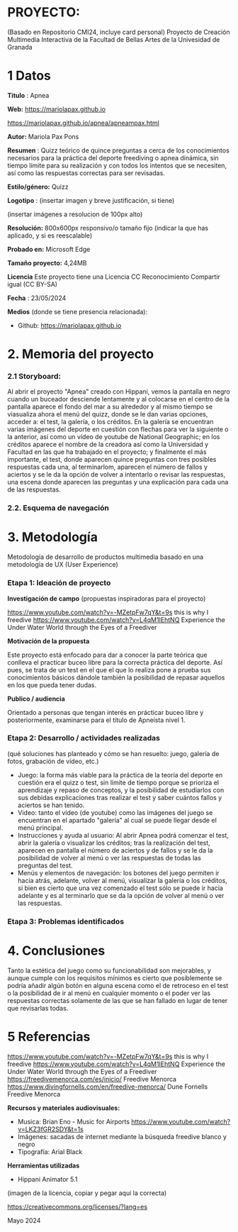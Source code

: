 # PROYECTO: 

(Basado en Repositorio CMI24, incluye card personal)
Proyecto de Creación Multimedia Interactiva de la  Facultad de Bellas Artes de la Univesidad de Granada



# 1 Datos 



**Titulo** : Apnea

**Web:**   https://mariolapax.github.io


  https://mariolapax.github.io/apnea/apneampax.html

**Autor:**  Mariola Pax Pons

**Resumen** : Quizz teórico  de quince preguntas a cerca de los conocimientos necesarios para la práctica del deporte freediving o apnea dinámica, sin tiempo límite para su realización y con todos los intentos que se necesiten, así como las respuestas correctas para ser revisadas.

**Estilo/género:**  Quizz

**Logotipo** : (insertar imagen y breve justificación, si  tiene) 

(insertar imágenes a resolucion de 100px alto)

**Resolución:** 800x600px responsivo/o tamaño fijo (indicar la que has aplicado, y si es reescalable)

**Probado en:**   Microsoft Edge

**Tamaño proyecto:** 4,24MB 

**Licencia** Este proyecto tiene una Licencia CC Reconocimiento Compartir igual (CC BY-SA)

**Fecha** : 23/05/2024

**Medios** (donde se tiene presencia relacionada):

- Github: https://mariolapax.github.io 



# 2. Memoria del proyecto 

### 2.1 Storyboard: 

Al abrir el proyecto "Apnea" creado con Hippani, vemos la pantalla en negro cuando un buceador desciende lentamente y al colocarse en el centro de la pantalla aparece el fondo del mar a su alrededor y al mismo tiempo se viasualiza ahora el menú del quizz, donde se le dan varias opciones, acceder a: el test, la galería, o los créditos. En la galería se encuentran varias imágenes del deporte en cuestión con flechas para ver la siguiente o la anterior, así como un vídeo de youtube de National Geographic; en los créditos aparece el nombre de la creadora así como la Universidad y Facultad en las que ha trabajado en el proyecto; y finalmente el más importante, el test, donde aparecen quince preguntas con tres posibles respuestas cada una, al terminarlom, aparecen el número de fallos y aciertos y se le da la opción de volver a intentarlo o revisar las respuestas, una escena donde aparecen las preguntas y una explicación para cada una de las respuestas. 


### 2.2. Esquema de navegación 











# 3. Metodología

Metodología de desarrollo de productos multimedia basado en una metodología de UX (User Experience)



### Etapa 1: Ideación de proyecto

**Investigación de campo** (propuestas inspiradoras para el proyecto)

https://www.youtube.com/watch?v=-MZetpFw7qY&t=9s this is why I freedive
https://www.youtube.com/watch?v=L4qM1IEhtNQ Experience the Under Water World through the Eyes of a Freediver



**Motivación de la propuesta** 

Este  proyecto está enfocado para dar a conocer la parte teórica que conlleva el practicar buceo libre para la correcta práctica del deporte. Así pues, se trata de un test en el que el que lo realiza pone a prueba sus conocimientos básicos dándole también la posibilidad de repasar aquellos en los que pueda tener dudas. 



**Publico / audiencia**

Orientado a personas que tengan interés en prácticar buceo libre y posteriormente, examinarse para el título de Apneísta nivel 1. 





### Etapa 2: Desarrollo / actividades realizadas

(qué soluciones has planteado y cómo se han resuelto: juego, galería de fotos, grabación de video, etc.)

- Juego: la forma más viable para la práctica de la teoría del deporte en cuestión era el quizz o test, sin límite de tiempo porque se prioriza el aprendizaje y repaso de conceptos, y la posibilidad de estudiarlos con sus debidas explicaciones tras realizar el test y saber cuántos fallos y aciertos se han tenido. 
- Video: tanto el vídeo (de youtube) como las imágenes del juego se encuentran en el apartado "galería" al cual se puede llegar desde el menú principal.
- Instrucciones y ayuda al usuario: Al abrir Apnea podrá comenzar el test, abrir la galería o visualizar los créditos; tras la realización del test, aparecen en pantalla el número de aciertos y de fallos y se le da la posibilidad de volver al menú o ver las respuestas de todas las preguntas del test. 
- Menús y elementos de navegación: los botones del juego permiten ir hacia atrás, adelante, volver al menú, visualizar la galería o los créditos, si bien es cierto que una vez comenzado el test sólo se puede ir hacia adelante y es al terminarlo que se da la opción de volver al menú o ver las respuestas. 




### Etapa 3: Problemas identificados



# 4. Conclusiones 

Tanto la estética del juego como su funcionabilidad son mejorables, y aunque cumple con los requisitos mínimos es cierto que posiblemente se podría añadir algún botón en alguna escena como el de retroceso en el test o la posibilidad de ir al menú en cualquier momento o el poder ver las respuestas correctas solamente de las que se han fallado en lugar de tener que revisarlas todas. 



# 5 Referencias 

https://www.youtube.com/watch?v=-MZetpFw7qY&t=9s this is why I freedive
https://www.youtube.com/watch?v=L4qM1IEhtNQ Experience the Under Water World through the Eyes of a Freediver
https://freedivemenorca.com/es/inicio/ Freedive Menorca
https://www.divingfornells.com/en/freedive-menorca/ Dune Fornells Freedive Menorca

**Recursos y materiales audiovisuales:**

* Musica:  Brian Eno - Music for Airports https://www.youtube.com/watch?v=LKZ3fGR2SDY&t=1s
* Imágenes:  sacadas de internet mediante la búsqueda freedive blanco y negro
* Tipografía: Arial Black

**Herramientas utilizadas**

- Hippani Animator 5.1


(imagen de la licencia, copiar y pegar aquí la correcta)

https://creativecommons.org/licenses/?lang=es

Mayo 2024
